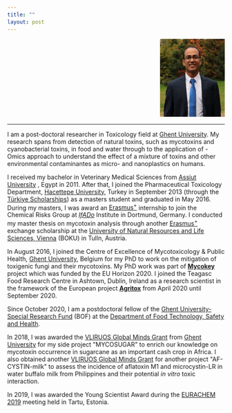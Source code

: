 ```yaml
---
title: ""
layout: post
---
```

<div  align="right">
<img src="Me.jpg" width="150" height="180">
</div>
 
---
I am a post-doctoral researcher in Toxicology field at [Ghent University](https://www.ugent.be/en). My research spans from detection of natural toxins, such as mycotoxins and cyanobacterial toxins, in food and water through to the application of -Omics approach to understand the effect of a mixture of toxins and other environmental contaminantes as micro- and nanoplastics on humans.

I received my bachelor in Veterinary Medical Sciences from [Assiut University](https://www.aun.edu.eg/main/) , Egypt in 2011. After that, I joined the Pharmaceutical Toxicology Department, [Hacettepe University](https://www.hacettepe.edu.tr/english), Turkey in September 2013 (through the [Türkiye Scholarships](https://www.turkiyeburslari.gov.tr/)) as a masters student and graduated in May 2016. During my masters, I was award an [Erasmus<sup>+</sup>](https://erasmus-plus.ec.europa.eu/) internship to join the Chemical Risks Group at [_IfADo_](https://www.ifado.de/ifadoen/) Institute in Dortmund, Germany. I conducted my master thesis on mycotoxin analysis through another [Erasmus<sup>+</sup>](https://erasmus-plus.ec.europa.eu/) exchange scholarship at the [University of Natural Resources and Life Sciences, Vienna](https://boku.ac.at/en/) (BOKU) in Tulln, Austria.

In August 2016, I joined the Centre of Excellence of Mycotoxicology & Public Health, [Ghent University](https://www.ugent.be/en), Belgium for my PhD to work on the mitigation of toxigenic fungi and their mycotoxins. My PhD work was part of [**Mycokey**](http://www.mycokey.eu/) project which was funded by the EU Horizon 2020. I joined the Teagasc Food Research Centre in Ashtown, Dublin, Ireland as a research scientist in the framework of the European project [**Agritox**](http://agritox.eu/) from April 2020 until September 2020.

Since October 2020, I am a postdoctoral fellow of the [Ghent University-Special Research Fund](https://www.ugent.be/nl/onderzoek/financiering/bof/postdoc/overzicht.htm) (BOF) at the [Department of Food Technology, Safety and Health](https://www.ugent.be/bw/foodscience/en/research#rFoodMicro).

In 2018, I was awarded the [VLIRUOS Global Minds Grant](https://www.ugent.be/en/research/funding/devcoop/globalmindsfund.htm) from [Ghent University](https://www.ugent.be/en) for my side project "MYCOSUGAR" to enrich our knowledge on mycotoxin occurrence in sugarcane as an important cash crop in Africa. I also obtained another [VLIRUOS Global Minds Grant](https://www.ugent.be/en/research/funding/devcoop/globalmindsfund.htm) for another project "AF-CYSTIN-milk" to assess the incidence of aflatoxin M1 and microcystin-LR in water buffalo milk from Philippines and their potential _in vitro_ toxic interaction.

In 2019, I was awarded the Young Scientist Award during the [EURACHEM 2019](https://eurachem2019.akki.ut.ee/) meeting held in Tartu, Estonia.
